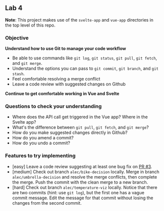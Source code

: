 ## Lab 4

**Note**: This project makes use of the `svelte-app` and `vue-app` directories in the top level of this repo.

### Objective

**Understand how to use Git to manage your code workflow**

- Be able to use commands like `git log`, `git status`, `git pull`, `git fetch`, and `git merge`.
- Understand the options you can pass to `git commit`, `git branch`, and `git stash`.
- Feel comfortable resolving a merge conflict
- Leave a code review with suggested changes on Github

**Continue to get comfortable working in Vue and Svelte**

### Questions to check your understanding

- Where does the API call get triggered in the Vue app? Where in the Svelte app?
- What's the difference between `git pull`, `git fetch`, and `git merge`?
- How do you make suggested changes directly in Github?
- How do you amend a commit?
- How do you undo a commit?

### Features to try implementing

- [easy] Leave a code review suggesting at least one bug fix on [PR #3](https://github.com/visualizedata/major-studio-2/pull/3).
- [medium] Check out branch `alec/bike-decision` locally. Merge in branch `alec/umbrella-decision` and resolve the merge conflicts, then complete the merge. Push the commit with the clean merge to a new branch.
- [hard] Check out branch `alec/temperature-viz` locally. Notice that there are two commits (hint: use `git log`), but the first one has a vague commit message. Edit the message for that commit without losing the changes from the second commit.
